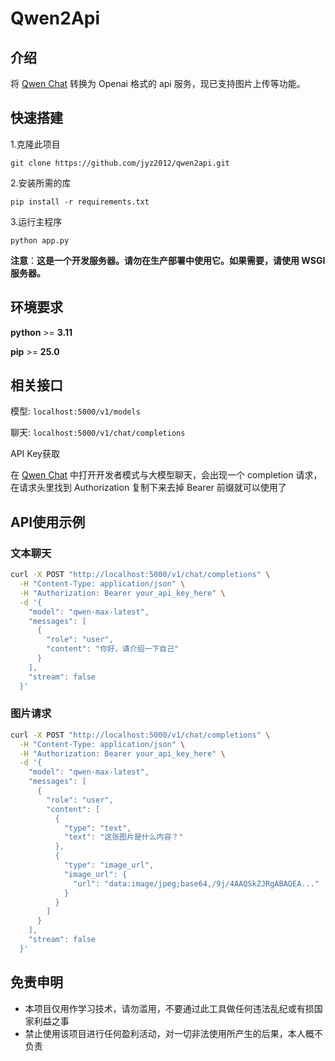 # Qwen2Api

## 介绍

将 [Qwen Chat](https://chat.qwen.ai) 转换为 Openai 格式的 api 服务，现已支持图片上传等功能。

## 快速搭建

1.克隆此项目

`git clone https://github.com/jyz2012/qwen2api.git`

2.安装所需的库

`pip install -r requirements.txt`

3.运行主程序

`python app.py`

**注意**：**这是一个开发服务器。请勿在生产部署中使用它。如果需要，请使用 WSGI 服务器。**

## 环境要求

**python** >= **3.11**

**pip** >= **25.0**

## 相关接口

模型:   `localhost:5000/v1/models`

聊天:   `localhost:5000/v1/chat/completions`

API Key获取

在 [Qwen Chat](https://chat.qwen.ai) 中打开开发者模式与大模型聊天，会出现一个 completion 请求，在请求头里找到 Authorization 复制下来去掉 Bearer 前缀就可以使用了

## API使用示例

### 文本聊天

```bash
curl -X POST "http://localhost:5000/v1/chat/completions" \
  -H "Content-Type: application/json" \
  -H "Authorization: Bearer your_api_key_here" \
  -d '{
    "model": "qwen-max-latest",
    "messages": [
      {
        "role": "user",
        "content": "你好，请介绍一下自己"
      }
    ],
    "stream": false
  }'
```

### 图片请求

```bash
curl -X POST "http://localhost:5000/v1/chat/completions" \
  -H "Content-Type: application/json" \
  -H "Authorization: Bearer your_api_key_here" \
  -d '{
    "model": "qwen-max-latest",
    "messages": [
      {
        "role": "user",
        "content": [
          {
            "type": "text",
            "text": "这张图片是什么内容？"
          },
          {
            "type": "image_url",
            "image_url": {
              "url": "data:image/jpeg;base64,/9j/4AAQSkZJRgABAQEA..."
            }
          }
        ]
      }
    ],
    "stream": false
  }'
```

## 免责申明

+ 本项目仅用作学习技术，请勿滥用，不要通过此工具做任何违法乱纪或有损国家利益之事
+ 禁止使用该项目进行任何盈利活动，对一切非法使用所产生的后果，本人概不负责
